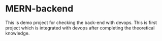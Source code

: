# MERN-backend
This is demo project for checking the back-end with devops. This is first project which is integrated with devops after completing the theoretical knowledge. 

